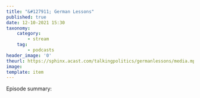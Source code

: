 ```yaml
---
title: "&#127911; German Lessons"
published: true
date: 12-10-2021 15:30
taxonomy:
    category:
        - stream
    tag:
        - podcasts
header_image: '0'
theurl: https://sphinx.acast.com/talkingpolitics/germanlessons/media.mp3?tk=eyJ0ayI6ImRlZmF1bHQiLCJhZHMiOnRydWUsInNwb25zIjp0cnVlLCJpbiI6Imh0dHBzOi8vYXRlYW0tcGVnYXN1cy1hc3NldHMtYnVja2V0LXByb2QuczMuZXUtd2VzdC0xLmFtYXpvbmF3cy5jb20vOWEwM2ZlOWUtMWZmMC00ZGNjLWIzZjYtNTBiZDFmMDE2ZWE0L2F1ZGlvL3B1YmxpY2ludHJvLWttM212MTR1LWZpbmFsX3RwX25ld19tZXNzYWdlX2Zvcl9taXhpbmcubXAzIiwic3RhdHVzIjoicHVibGljIn0=&sig=wL8kAXQubL9BZoMSoFzClcp_41C0jSAJWJ8kix6mUCg
image: 
template: item
--- 
```

Episode summary: 
